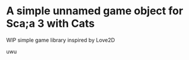 # A simple unnamed game object for Sca;a 3 with Cats

WIP simple game library inspired by Love2D

uwu
